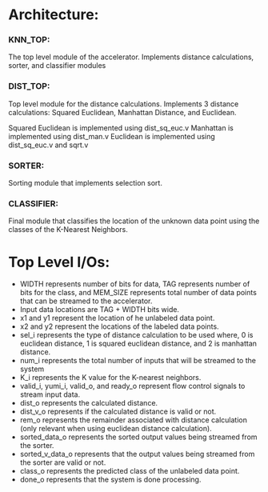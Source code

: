 # Architecture:

### KNN_TOP:
The top level module of the accelerator. Implements distance calculations, sorter, and classifier modules

### DIST_TOP:
Top level module for the distance calculations. Implements 3 distance calculations: Squared Euclidean, Manhattan Distance, and Euclidean.

Squared Euclidean is implemented using dist_sq_euc.v
Manhattan is implemented using dist_man.v
Euclidean is implemented using dist_sq_euc.v and sqrt.v

### SORTER:
Sorting module that implements selection sort. 

### CLASSIFIER:
Final module that classifies the location of the unknown data point using the classes of the K-Nearest Neighbors.


# Top Level I/Os:
- WIDTH represents number of bits for data, TAG represents number of bits for the class, and MEM_SIZE represents total number of data points that can be streamed to the accelerator.
- Input data locations are TAG + WIDTH bits wide.
- x1 and y1 represent the location of he unlabeled data point.
- x2 and y2 represent the locations of the labeled data points.
- sel_i represents the type of distance calculation to be used where, 0 is euclidean distance, 1 is squared euclidean distance, and 2 is manhattan distance.
- num_i represents the total number of inputs that will be streamed to the system
- K_i represents the K value for the K-nearest neighbors.
- valid_i, yumi_i, valid_o, and ready_o represent flow control signals to stream input data.
- dist_o represents the calculated distance.
- dist_v_o represents if the calculated distance is valid or not.
- rem_o represents the remainder associated with distance calculation (only relevant when using euclidean distance calculation).
- sorted_data_o represents the sorted output values being streamed from the sorter.
- sorted_v_data_o represents that the output values being streamed from the sorter are valid or not.
- class_o represents the predicted class of the unlabeled data point.
- done_o represents that the system is done processing.

